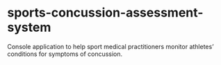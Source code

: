 # sports-concussion-assessment-system
Console application to help sport medical practitioners monitor athletes’ conditions for symptoms of concussion.
